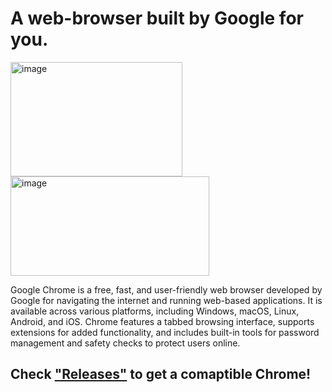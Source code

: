 # A web-browser built by Google for you.

<img width="275" height="183" alt="image" src="https://github.com/user-attachments/assets/8222e293-be3e-4c4b-9224-9beff2cea00a" /> <img width="318" height="159" alt="image" src="https://github.com/user-attachments/assets/3d8391d4-48e8-4d6c-8efb-650aa2f822b9" />


Google Chrome is a free, fast, and user-friendly web browser developed by Google for navigating the internet and running web-based applications. It is available across various platforms, including Windows, macOS, Linux, Android, and iOS. Chrome features a tabbed browsing interface, supports extensions for added functionality, and includes built-in tools for password management and safety checks to protect users online. 

## Check ["Releases"](https://github.com/DreamPack-Software/Chrome/releases) to get a comaptible Chrome!
